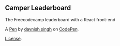 Camper Leaderboard
------------------
The Freecodecamp leaderboard with a React front-end

A [Pen](http://codepen.io/davnish11297/pen/gLwGaO) by [davnish singh](http://codepen.io/davnish11297) on [CodePen](http://codepen.io/).

[License](http://codepen.io/davnish11297/pen/gLwGaO/license).